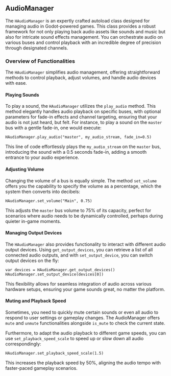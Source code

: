 
## AudioManager

The `HAudioManager` is an expertly crafted autoload class designed for managing audio in Godot-powered games. This class provides a robust framework for not only playing back audio assets like sounds and music but also for intricate sound effects management. You can orchestrate audio on various buses and control playback with an incredible degree of precision through designated channels.

### Overview of Functionalities

The `HAudioManager` simplifies audio management, offering straightforward methods to control playback, adjust volumes, and handle audio devices with ease.

#### Playing Sounds

To play a sound, the `HAudioManager` utilizes the `play_audio` method. This method elegantly handles audio playback on specific buses, with optional parameters for fade-in effects and channel targeting, ensuring that your audio is not just heard, but felt. For instance, to play a sound on the `master` bus with a gentle fade-in, one would execute:

```gdscript
HAudioManager.play_audio("master", my_audio_stream, fade_in=0.5)
```

This line of code effortlessly plays the `my_audio_stream` on the `master` bus, introducing the sound with a 0.5 seconds fade-in, adding a smooth entrance to your audio experience.

#### Adjusting Volume

Changing the volume of a bus is equally simple. The method `set_volume` offers you the capability to specify the volume as a percentage, which the system then converts into decibels:

```gdscript
HAudioManager.set_volume("Main", 0.75)
```

This adjusts the `master` bus volume to 75% of its capacity, perfect for scenarios where audio needs to be dynamically controlled, perhaps during quieter in-game moments.

#### Managing Output Devices

The `HAudioManager` also provides functionality to interact with different audio output devices. Using `get_output_devices`, you can retrieve a list of all connected audio outputs, and with `set_output_device`, you can switch output devices on the fly:

```gdscript
var devices = HAudioManager.get_output_devices()
HAudioManager.set_output_device(devices[0])
```

This flexibility allows for seamless integration of audio across various hardware setups, ensuring your game sounds great, no matter the platform.

#### Muting and Playback Speed

Sometimes, you need to quickly mute certain sounds or even all audio to respond to user settings or gameplay changes. The AudioManager offers `mute` and `unmute` functionalities alongside `is_mute` to check the current state.

Furthermore, to adapt the audio playback to different game speeds, you can use `set_playback_speed_scale` to speed up or slow down all audio correspondingly:

```gdscript
HAudioManager.set_playback_speed_scale(1.5)
```

This increases the playback speed by 50%, aligning the audio tempo with faster-paced gameplay scenarios.

